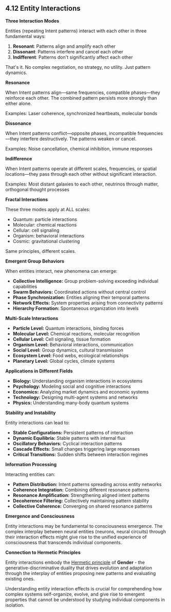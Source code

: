 ## 4.12 Entity Interactions

**Three Interaction Modes**

Entities (repeating Intent patterns) interact with each other in three fundamental ways:

1. **Resonant**: Patterns align and amplify each other
2. **Dissonant**: Patterns interfere and cancel each other
3. **Indifferent**: Patterns don't significantly affect each other

That's it. No complex negotiation, no strategy, no utility. Just pattern dynamics.

**Resonance**

When Intent patterns align—same frequencies, compatible phases—they reinforce each other. The combined pattern persists more strongly than either alone.

Examples: Laser coherence, synchronized heartbeats, molecular bonds

**Dissonance**

When Intent patterns conflict—opposite phases, incompatible frequencies—they interfere destructively. The patterns weaken or cancel.

Examples: Noise cancellation, chemical inhibition, immune responses

**Indifference**

When Intent patterns operate at different scales, frequencies, or spatial locations—they pass through each other without significant interaction.

Examples: Most distant galaxies to each other, neutrinos through matter, orthogonal thought processes

**Fractal Interactions**

These three modes apply at ALL scales:
- Quantum: particle interactions
- Molecular: chemical reactions
- Cellular: cell signaling
- Organism: behavioral interactions
- Cosmic: gravitational clustering

Same principles, different scales.

**Emergent Group Behaviors**

 When entities interact, new phenomena can emerge:

 - **Collective Intelligence:** Group problem-solving exceeding individual capabilities
- **Swarm Behaviors:** Coordinated actions without central control
- **Phase Synchronization:** Entities aligning their temporal patterns
- **Network Effects:** System properties arising from connectivity patterns
- **Hierarchy Formation:** Spontaneous organization into levels

**Multi-Scale Interactions**

 - **Particle Level:** Quantum interactions, binding forces
- **Molecular Level:** Chemical reactions, molecular recognition
- **Cellular Level:** Cell signaling, tissue formation
- **Organism Level:** Behavioral interactions, communication
- **Social Level:** Group dynamics, cultural transmission
- **Ecosystem Level:** Food webs, ecological relationships
- **Planetary Level:** Global cycles, climate systems

**Applications in Different Fields**

 - **Biology:** Understanding organism interactions in ecosystems
- **Psychology:** Modeling social and cognitive interactions
- **Economics:** Analyzing market dynamics and economic systems
- **Technology:** Designing multi-agent systems and networks
- **Physics:** Understanding many-body quantum systems

**Stability and Instability**

 Entity interactions can lead to:

 - **Stable Configurations:** Persistent patterns of interaction
- **Dynamic Equilibria:** Stable patterns with internal flux
- **Oscillatory Behaviors:** Cyclical interaction patterns
- **Cascade Effects:** Small changes triggering large responses
- **Critical Transitions:** Sudden shifts between interaction regimes

**Information Processing**

 Interacting entities can:

 - **Pattern Distribution:** Intent patterns spreading across entity networks
- **Coherence Integration:** Combining different resonance patterns
- **Resonance Amplification:** Strengthening aligned intent patterns
- **Decoherence Filtering:** Collectively maintaining pattern stability
- **Collective Coherence:** Converging on shared resonance patterns

**Emergence and Consciousness**

 Entity interactions may be fundamental to consciousness emergence. The complex interplay between neural entities (neurons, neural circuits) through their interaction effects might give rise to the unified experience of consciousness that transcends individual components.

**Connection to Hermetic Principles**

 Entity interactions embody the [Hermetic principle](#hermetic-principles) of **Gender** - the generative-discriminative duality that drives evolution and adaptation through the interplay of entities proposing new patterns and evaluating existing ones.

 Understanding entity interaction effects is crucial for comprehending how complex systems self-organize, evolve, and give rise to emergent properties that cannot be understood by studying individual components in isolation.
